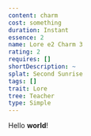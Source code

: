 ```yaml
---
content: charm
cost: something
duration: Instant
essence: 2
name: Lore e2 Charm 3
rating: 2
requires: []
shortDescription: ~
splat: Second Sunrise
tags: []
trait: Lore
tree: Teacher
type: Simple
---
```


Hello **world**!
